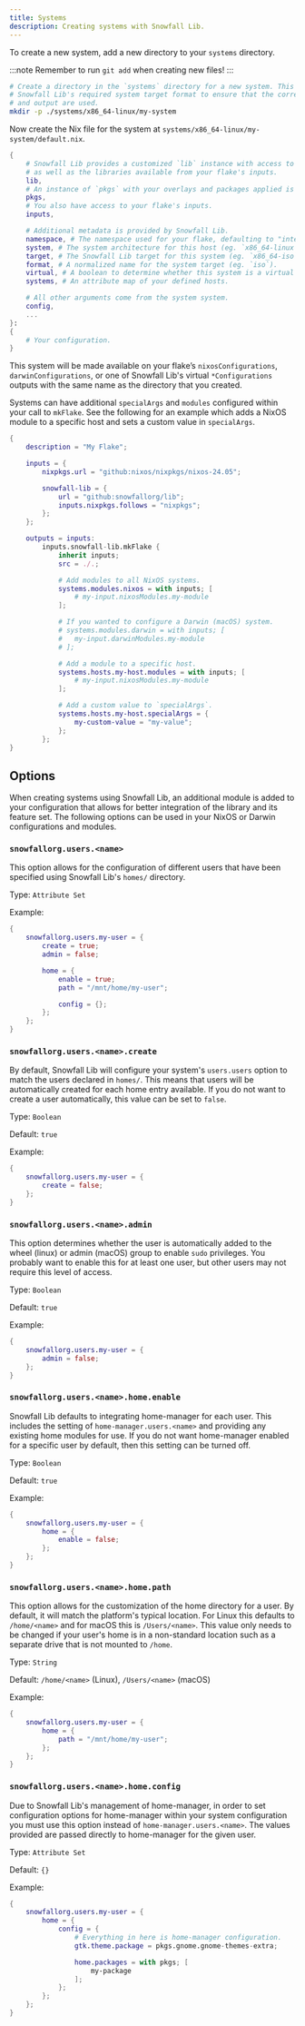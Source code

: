 ```yaml
---
title: Systems
description: Creating systems with Snowfall Lib.
---
```


To create a new system, add a new directory to your `systems` directory.

:::note
Remember to run `git add` when creating new files!
:::

```bash
# Create a directory in the `systems` directory for a new system. This should follow
# Snowfall Lib's required system target format to ensure that the correct architecture
# and output are used.
mkdir -p ./systems/x86_64-linux/my-system
```

Now create the Nix file for the system at `systems/x86_64-linux/my-system/default.nix`.

```nix
{
    # Snowfall Lib provides a customized `lib` instance with access to your flake's library
    # as well as the libraries available from your flake's inputs.
    lib,
    # An instance of `pkgs` with your overlays and packages applied is also available.
    pkgs,
    # You also have access to your flake's inputs.
    inputs,

    # Additional metadata is provided by Snowfall Lib.
    namespace, # The namespace used for your flake, defaulting to "internal" if not set.
    system, # The system architecture for this host (eg. `x86_64-linux`).
    target, # The Snowfall Lib target for this system (eg. `x86_64-iso`).
    format, # A normalized name for the system target (eg. `iso`).
    virtual, # A boolean to determine whether this system is a virtual target using nixos-generators.
    systems, # An attribute map of your defined hosts.

    # All other arguments come from the system system.
    config,
    ...
}:
{
    # Your configuration.
}
```

This system will be made available on your flake’s `nixosConfigurations`, `darwinConfigurations`,
or one of Snowfall Lib's virtual `*Configurations` outputs with the same
name as the directory that you created.

Systems can have additional `specialArgs` and `modules` configured within your call to `mkFlake`.
See the following for an example which adds a NixOS module to a specific host and sets a
custom value in `specialArgs`.

```nix
{
	description = "My Flake";

	inputs = {
		nixpkgs.url = "github:nixos/nixpkgs/nixos-24.05";

		snowfall-lib = {
			url = "github:snowfallorg/lib";
			inputs.nixpkgs.follows = "nixpkgs";
		};
	};

	outputs = inputs:
        inputs.snowfall-lib.mkFlake {
            inherit inputs;
            src = ./.;

            # Add modules to all NixOS systems.
            systems.modules.nixos = with inputs; [
                # my-input.nixosModules.my-module
            ];

            # If you wanted to configure a Darwin (macOS) system.
            # systems.modules.darwin = with inputs; [
            #   my-input.darwinModules.my-module
            # ];

            # Add a module to a specific host.
            systems.hosts.my-host.modules = with inputs; [
                # my-input.nixosModules.my-module
            ];

            # Add a custom value to `specialArgs`.
            systems.hosts.my-host.specialArgs = {
                my-custom-value = "my-value";
            };
        };
}
```

## Options

When creating systems using Snowfall Lib, an additional module is added to your configuration
that allows for better integration of the library and its feature set. The following options
can be used in your NixOS or Darwin configurations and modules.

### `snowfallorg.users.<name>`

This option allows for the configuration of different users that have been specified using
Snowfall Lib's `homes/` directory.

Type: `Attribute Set`

Example:

```nix
{
    snowfallorg.users.my-user = {
        create = true;
        admin = false;

        home = {
            enable = true;
            path = "/mnt/home/my-user";

            config = {};
        };
    };
}
```

### `snowfallorg.users.<name>.create`

By default, Snowfall Lib will configure your system's `users.users` option to match the users
declared in `homes/`. This means that users will be automatically created for each home entry
available. If you do not want to create a user automatically, this value can be set to `false`.

Type: `Boolean`

Default: `true`

Example:

```nix
{
    snowfallorg.users.my-user = {
        create = false;
    };
}
```

### `snowfallorg.users.<name>.admin`

This option determines whether the user is automatically added to the wheel (linux) or admin
(macOS) group to enable `sudo` privileges. You probably want to enable this for at least one
user, but other users may not require this level of access.

Type: `Boolean`

Default: `true`

Example:

```nix
{
    snowfallorg.users.my-user = {
        admin = false;
    };
}
```

### `snowfallorg.users.<name>.home.enable`

Snowfall Lib defaults to integrating home-manager for each user. This includes the setting of
`home-manager.users.<name>` and providing any existing home modules for use. If you do not want
home-manager enabled for a specific user by default, then this setting can be turned off.

Type: `Boolean`

Default: `true`

Example:

```nix
{
    snowfallorg.users.my-user = {
        home = {
            enable = false;
        };
    };
}
```

### `snowfallorg.users.<name>.home.path`

This option allows for the customization of the home directory for a user. By default, it will
match the platform's typical location. For Linux this defaults to `/home/<name>` and for macOS
this is `/Users/<name>`. This value only needs to be changed if your user's home is in a
non-standard location such as a separate drive that is not mounted to `/home`.

Type: `String`

Default: `/home/<name>` (Linux), `/Users/<name>` (macOS)

Example:

```nix
{
    snowfallorg.users.my-user = {
        home = {
            path = "/mnt/home/my-user";
        };
    };
}
```

### `snowfallorg.users.<name>.home.config`

Due to Snowfall Lib's management of home-manager, in order to set configuration options for
home-manager within your system configuration you must use this option instead of
`home-manager.users.<name>`. The values provided are passed directly to home-manager for the
given user.

Type: `Attribute Set`

Default: `{}`

Example:

```nix
{
    snowfallorg.users.my-user = {
        home = {
            config = {
                # Everything in here is home-manager configuration.
                gtk.theme.package = pkgs.gnome.gnome-themes-extra;

                home.packages = with pkgs; [
                    my-package
                ];
            };
        };
    };
}
```
